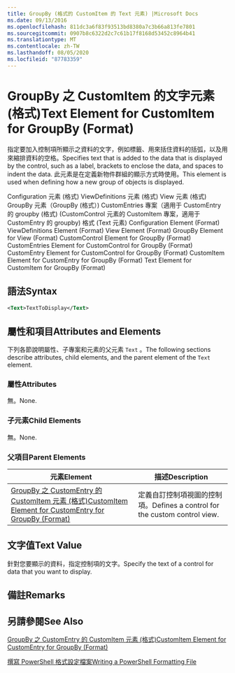 ```yaml
---
title: GroupBy (格式的 CustomItem 的 Text 元素) |Microsoft Docs
ms.date: 09/13/2016
ms.openlocfilehash: 811dc3a6f83f93513bd8380a7c3b66a813fe7801
ms.sourcegitcommit: 0907b8c6322d2c7c61b17f8168d53452c8964b41
ms.translationtype: MT
ms.contentlocale: zh-TW
ms.lasthandoff: 08/05/2020
ms.locfileid: "87783359"
---
```

# <a name="text-element-for-customitem-for-groupby-format"></a><span data-ttu-id="4b925-102">GroupBy 之 CustomItem 的文字元素 (格式)</span><span class="sxs-lookup"><span data-stu-id="4b925-102">Text Element for CustomItem for GroupBy (Format)</span></span>

<span data-ttu-id="4b925-103">指定要加入控制項所顯示之資料的文字，例如標籤、用來括住資料的括弧，以及用來縮排資料的空格。</span><span class="sxs-lookup"><span data-stu-id="4b925-103">Specifies text that is added to the data that is displayed by the control, such as a label, brackets to enclose the data, and spaces to indent the data.</span></span> <span data-ttu-id="4b925-104">此元素是在定義新物件群組的顯示方式時使用。</span><span class="sxs-lookup"><span data-stu-id="4b925-104">This element is used when defining how a new group of objects is displayed.</span></span>

<span data-ttu-id="4b925-105">Configuration 元素 (格式) ViewDefinitions 元素 (格式) View 元素 (格式) GroupBy 元素（GroupBy (格式）) CustomEntries 專案（適用于 CustomEntry 的 groupby (格式)  (CustomControl 元素的 CustomItem 專案，適用于 CustomEntry 的 groupby) 格式 (Text 元素) </span><span class="sxs-lookup"><span data-stu-id="4b925-105">Configuration Element (Format) ViewDefinitions Element (Format) View Element (Format) GroupBy Element for View (Format) CustomControl Element for GroupBy (Format) CustomEntries Element for CustomControl for GroupBy (Format) CustomEntry Element for CustomControl for GroupBy (Format) CustomItem Element for CustomEntry for GroupBy (Format) Text Element for CustomItem for GroupBy (Format)</span></span>

## <a name="syntax"></a><span data-ttu-id="4b925-106">語法</span><span class="sxs-lookup"><span data-stu-id="4b925-106">Syntax</span></span>

```xml
<Text>TextToDisplay</Text>
```

## <a name="attributes-and-elements"></a><span data-ttu-id="4b925-107">屬性和項目</span><span class="sxs-lookup"><span data-stu-id="4b925-107">Attributes and Elements</span></span>

<span data-ttu-id="4b925-108">下列各節說明屬性、子專案和元素的父元素 `Text` 。</span><span class="sxs-lookup"><span data-stu-id="4b925-108">The following sections describe attributes, child elements, and the parent element of the `Text` element.</span></span>

### <a name="attributes"></a><span data-ttu-id="4b925-109">屬性</span><span class="sxs-lookup"><span data-stu-id="4b925-109">Attributes</span></span>

<span data-ttu-id="4b925-110">無。</span><span class="sxs-lookup"><span data-stu-id="4b925-110">None.</span></span>

### <a name="child-elements"></a><span data-ttu-id="4b925-111">子元素</span><span class="sxs-lookup"><span data-stu-id="4b925-111">Child Elements</span></span>

<span data-ttu-id="4b925-112">無。</span><span class="sxs-lookup"><span data-stu-id="4b925-112">None.</span></span>

### <a name="parent-elements"></a><span data-ttu-id="4b925-113">父項目</span><span class="sxs-lookup"><span data-stu-id="4b925-113">Parent Elements</span></span>

|<span data-ttu-id="4b925-114">元素</span><span class="sxs-lookup"><span data-stu-id="4b925-114">Element</span></span>|<span data-ttu-id="4b925-115">描述</span><span class="sxs-lookup"><span data-stu-id="4b925-115">Description</span></span>|
|-------------|-----------------|
|[<span data-ttu-id="4b925-116">GroupBy 之 CustomEntry 的 CustomItem 元素 (格式)</span><span class="sxs-lookup"><span data-stu-id="4b925-116">CustomItem Element for CustomEntry for GroupBy (Format)</span></span>](./customitem-element-for-customentry-for-groupby-format.md)|<span data-ttu-id="4b925-117">定義自訂控制項視圖的控制項。</span><span class="sxs-lookup"><span data-stu-id="4b925-117">Defines a control for the custom control view.</span></span>|

## <a name="text-value"></a><span data-ttu-id="4b925-118">文字值</span><span class="sxs-lookup"><span data-stu-id="4b925-118">Text Value</span></span>

<span data-ttu-id="4b925-119">針對您要顯示的資料，指定控制項的文字。</span><span class="sxs-lookup"><span data-stu-id="4b925-119">Specify the text of a control for data that you want to display.</span></span>

## <a name="remarks"></a><span data-ttu-id="4b925-120">備註</span><span class="sxs-lookup"><span data-stu-id="4b925-120">Remarks</span></span>

## <a name="see-also"></a><span data-ttu-id="4b925-121">另請參閱</span><span class="sxs-lookup"><span data-stu-id="4b925-121">See Also</span></span>

[<span data-ttu-id="4b925-122">GroupBy 之 CustomEntry 的 CustomItem 元素 (格式)</span><span class="sxs-lookup"><span data-stu-id="4b925-122">CustomItem Element for CustomEntry for GroupBy (Format)</span></span>](./customitem-element-for-customentry-for-groupby-format.md)

[<span data-ttu-id="4b925-123">撰寫 PowerShell 格式設定檔案</span><span class="sxs-lookup"><span data-stu-id="4b925-123">Writing a PowerShell Formatting File</span></span>](./writing-a-powershell-formatting-file.md)
